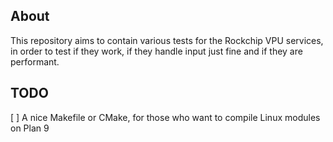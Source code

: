 About
-----

This repository aims to contain various tests for the Rockchip VPU
services, in order to test if they work, if they handle input just
fine and if they are performant.

TODO
----

 [ ] A nice Makefile or CMake, for those who want to compile Linux modules on Plan 9
